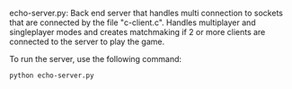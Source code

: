 echo-server.py:
Back end server that handles multi connection to sockets that are connected by the file "c-client.c". Handles multiplayer and singleplayer modes and creates matchmaking if 2 or more clients are connected to the server to play the game.

To run the server, use the following command:
```
python echo-server.py
```